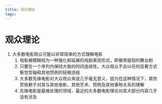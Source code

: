 ```yaml
---
title: 观众理论
tags:
---
```


# 观众理论

1. 大多数电影观众可能以非常简单的方式理解电影
	1. 电影被模糊视为一种强化和延展的戏剧表现形式，即像带旋钮的舞台剧
	2. 只要在一个序列内保持大致的时间连续性，大众观众不会以任何显著方式察觉剪辑和其他惯例的轻微违规
	3. 大多数先锋电影对大众观众来说几乎毫无意义，因为在这种情况下，其欣赏依赖于对其与其他电影、其他艺术、惯例及其他事物关系的理解
	4. 先锋电影是最难处理的领域，最近的大多数电影理论对其大部分内容几乎没有涉及